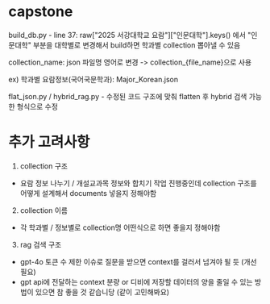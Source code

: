 # capstone
build_db.py - line 37: raw["2025 서강대학교 요람"]["인문대학"].keys() 에서 "인문대학" 부분을 대학별로 변경해서 build하면 학과별 collection 뽑아낼 수 있음

collection_name: json 파일명 영어로 변경 -> collection_{file_name}으로 사용

ex) 학과별 요람정보(국어국문학과): Major_Korean.json

flat_json.py / hybrid_rag.py - 수정된 코드 구조에 맞춰 flatten 후 hybrid 검색 가능한 형식으로 수정

# 추가 고려사항
1. collection 구조
- 요람 정보 나누기 / 개설교과목 정보와 합치기 작업 진행중인데 collection 구조를 어떻게 설계해서 documents 넣을지 정해야함
2. collection 이름
- 각 학과별 / 정보별로 collection명 어떤식으로 하면 좋을지 정해야함
3. rag 검색 구조
- gpt-4o 토큰 수 제한 이슈로 질문을 받으면 context를 걸러서 넘겨야 될 듯 (개선 필요)
- gpt api에 전달하는 context 분량 or 디비에 저장할 데이터의 양을 줄일 수 있는 방법이 있으면 참 좋을 것 같습니당 (같이 고민해봐요)
